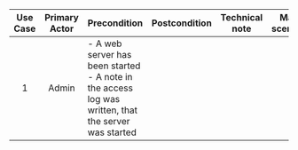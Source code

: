 | Use Case | Primary Actor |  Precondition  | Postcondition | Technical note | Main scenario | Alternate Scenarios |
|:--------:|:-------------:|----------------|:-------------:|:--------------:|:-------------:|:-------------------:|
|    1     |     Admin     |- A web server has been started - A note in the access log was written, that the server was started|               |                |               |                     |
